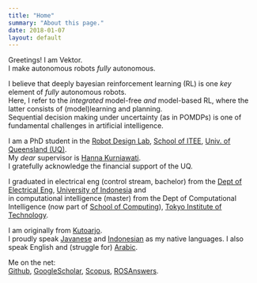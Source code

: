 ```yaml
---
title: "Home"
summary: "About this page."
date: 2018-01-07
layout: default
---
```


Greetings! I am Vektor. <br />
I make autonomous robots _fully_ autonomous.

I believe that deeply bayesian reinforcement learning (RL) is one _key_ element of _fully_ autonomous robots. <br />
Here, I refer to the _integrated_ model-free _and_ model-based RL, where the latter consists of (model)learning and planning. <br />
Sequential decision making under uncertainty (as in POMDPs) is one of fundamental challenges in artificial intelligence.

I am a PhD student in the [Robot Design Lab](http://robotics.itee.uq.edu.au), [School of ITEE](http://www.itee.uq.edu.au/), [Univ. of Queensland (UQ)](https://www.uq.edu.au/). <br />
My _dear_ supervisor is [Hanna Kurniawati](http://robotics.itee.uq.edu.au/~hannakur/dokuwiki/doku.php?id=wiki:welcome). <br />
I gratefully acknowledge the financial support of the UQ.

I graduated in electrical eng (control stream, bachelor) from the [Dept of Electrical Eng](http://www.ee.ui.ac.id), [University of Indonesia](http://www.ui.ac.id/en/) and <br />
in computational intelligence (master) from the Dept of Computational Intelligence (now part of [School of Computing](https://www.titech.ac.jp/english/about/organization/schools/organization04.html)), [Tokyo Institute of Technology](https://www.titech.ac.jp/english/).

I am originally from [Kutoarjo](https://geographic.org/geographic_names/name.php?uni=-3713855&fid=2393&c=indonesia). <br />
I proudly speak [Javanese](https://en.wikipedia.org/wiki/Javanese_language) and [Indonesian](https://en.wikipedia.org/wiki/Indonesian_language) as my native languages.
I also speak English and (struggle for) [Arabic](https://en.wikipedia.org/wiki/Arabic).

Me on the net: <br/>
[Github](https://github.com/tttor), [GoogleScholar](https://scholar.google.com/citations?user=AYOBcPYAAAAJ), [Scopus](https://www.scopus.com/authid/detail.uri?authorId=56595210300), [ROSAnswers](https://answers.ros.org/users/1552/tor/).
